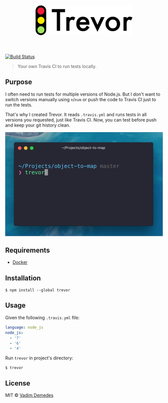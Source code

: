 <h1 align="center">
  <br>
  <img width="310" src="media/logo.png">
  <br>
  <br>
</h1>

[![Build Status](https://travis-ci.org/vadimdemedes/trevor.svg?branch=master)](https://travis-ci.org/vadimdemedes/trevor)

> Your own Travis CI to run tests locally.


## Purpose

I often need to run tests for multiple versions of Node.js.
But I don't want to switch versions manually using `n`/`nvm` or push the code to Travis CI just to run the tests.

That's why I created Trevor. It reads `.travis.yml` and runs tests in all versions you requested, just like Travis CI.
Now, you can test before push and keep your git history clean.

<img width="524" src="media/demo.gif">


## Requirements

- [Docker](https://www.docker.com)


## Installation

```
$ npm install --global trevor
```


## Usage

Given the following `.travis.yml` file:

```yaml
language: node_js
node_js:
  - '7'
  - '6'
  - '4'
```

Run `trevor` in project's directory:

```
$ trevor
```


## License

MIT © [Vadim Demedes](https://vadimdemedes.com)
